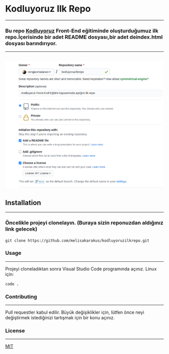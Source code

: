 
# Kodluyoruz Ilk Repo
---
### Bu repo [Kodluyoruz](https://www.kodluyoruz.org/) Front-End eğitiminde oluşturduğumuz ilk repo.İçerisinde bir adet README dosyası,bir adet deindex.html dosyası barındırıyor.
---
![Kodluyoruz](https://raw.githubusercontent.com/Kodluyoruz/taskforce/main/git/odev1/figures/github.png)
---

## Installation
---
### Öncelikle projeyi clonelayın. (Buraya sizin reponuzdan aldığınız link gelecek)
` git clone https://github.com/melisakarakus/kodluyoruzilkrepo.git `

### Usage
---
Projeyi cloneladıktan sonra Visual Studio Code programında açınız.
Linux için:
``` cd kodluyoruzilkrepo
code .
```

### Contributing
---
Pull requestler kabul edilir. Büyük değişiklikler için, lütfen önce neyi değiştirmek istediğinizi tartışmak için bir konu açınız.

### License
---
[MIT](https://choosealicense.com/licenses/mit/)

